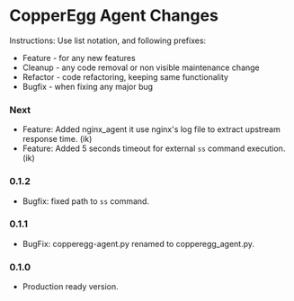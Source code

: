 # CopperEgg Agent Changes

Instructions:
Use list notation, and following prefixes:

- Feature - for any new features
- Cleanup - any code removal or non visible maintenance change
- Refactor - code refactoring, keeping same functionality
- Bugfix - when fixing any major bug


### Next

- Feature: Added nginx_agent it use nginx's log file to extract upstream response time. (ik)
- Feature: Added 5 seconds timeout for external `ss` command execution. (ik)

### 0.1.2

- Bugfix: fixed path to `ss` command.

### 0.1.1

- BugFix: copperegg-agent.py renamed to copperegg_agent.py.

### 0.1.0

- Production ready version.

